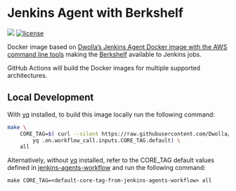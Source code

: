 # Jenkins Agent with Berkshelf

[![](https://images.microbadger.com/badges/image/dwolla/jenkins-agent-chef.svg)](https://microbadger.com/images/dwolla/jenkins-agent-chef)
[![license](https://img.shields.io/github/license/dwolla/jenkins-agent-docker-chef.svg?style=flat-square)](https://github.com/Dwolla/jenkins-agent-docker-chef/blob/master/LICENSE)

Docker image based on [Dwolla’s Jenkins Agent Docker image with the AWS command line tools](https://github.com/Dwolla/jenkins-agent-docker-awscli) making the [Berkshelf](http://berkshelf.com) available to Jenkins jobs.

GitHub Actions will build the Docker images for multiple supported architectures.

## Local Development

With [yq](https://kislyuk.github.io/yq/) installed, to build this image locally run the following command:

```bash
make \
    CORE_TAG=$( curl --silent https://raw.githubusercontent.com/Dwolla/jenkins-agents-workflow/main/.github/workflows/build-docker-image.yml | \
        yq .on.workflow_call.inputs.CORE_TAG.default) \
    all
```

Alternatively, without [yq](https://kislyuk.github.io/yq/) installed, refer to the CORE_TAG default values defined in [jenkins-agents-workflow](https://github.com/Dwolla/jenkins-agents-workflow/blob/main/.github/workflows/build-docker-image.yml) and run the following command:

`make CORE_TAG=<default-core-tag-from-jenkins-agents-workflow> all`